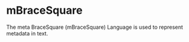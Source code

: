 mBraceSquare
===

The meta BraceSquare (mBraceSquare) Language is used to represent metadata in text. 
